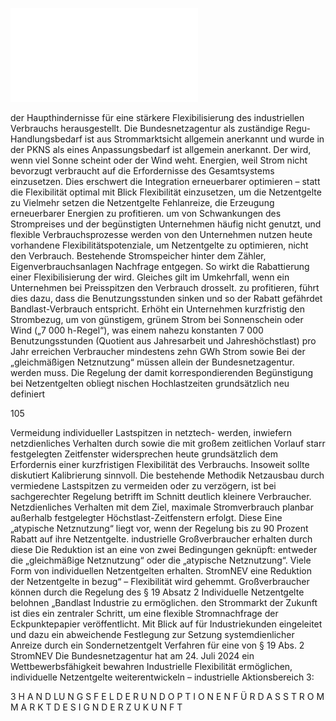 ![./pages/page107.pdf](../assets/./pages/page107.pdf)




der Haupthindernisse für eine stärkere Flexibilisierung des industriellen Verbrauchs herausgestellt. Die Bundesnetzagentur als zuständige Regu-
Handlungsbedarf ist aus Strommarktsicht allgemein anerkannt und wurde in der PKNS als eines
Anpassungsbedarf ist allgemein anerkannt. Der
wird, wenn viel Sonne scheint oder der Wind weht.
Energien, weil Strom nicht bevorzugt verbraucht
auf die Erfordernisse des Gesamtsystems einzusetzen. Dies erschwert die Integration erneuerbarer
optimieren – statt die Flexibilität optimal mit Blick
Flexibilität einzusetzen, um die Netzentgelte zu
Vielmehr setzen die Netzentgelte Fehlanreize, die
Erzeugung erneuerbarer Energien zu profitieren.
um von Schwankungen des Strompreises und der
begünstigten Unternehmen häufig nicht genutzt,
und flexible Verbrauchsprozesse werden von den
Unternehmen nutzen heute vorhandene Flexibilitätspotenziale, um Netzentgelte zu optimieren, nicht den Verbrauch. Bestehende Stromspeicher hinter dem Zähler, Eigenverbrauchsanlagen
Nachfrage entgegen.
So wirkt die Rabattierung einer Flexibilisierung der
wird. Gleiches gilt im Umkehrfall, wenn ein Unternehmen bei Preisspitzen den Verbrauch drosselt.
zu profitieren, führt dies dazu, dass die Benutzungsstunden sinken und so der Rabatt gefährdet
Bandlast-Verbrauch entspricht. Erhöht ein Unternehmen kurzfristig den Strombezug, um von günstigem, grünem Strom bei Sonnenschein oder Wind
(„7 000 h-Regel“), was einem nahezu konstanten
7 000 Benutzungsstunden (Quotient aus Jahresarbeit und Jahreshöchstlast) pro Jahr erreichen
Verbraucher mindestens zehn GWh Strom sowie
Bei der „gleichmäßigen Netznutzung“ müssen
allein der Bundesnetzagentur.
werden muss. Die Regelung der damit korrespondierenden Begünstigung bei Netzentgelten obliegt
nischen Hochlastzeiten grundsätzlich neu definiert

105

Vermeidung individueller Lastspitzen in netztech-
werden, inwiefern netzdienliches Verhalten durch
sowie die mit großem zeitlichen Vorlauf starr festgelegten Zeitfenster widersprechen heute grundsätzlich dem Erfordernis einer kurzfristigen Flexibilität des Verbrauchs. Insoweit sollte diskutiert
Kalibrierung sinnvoll. Die bestehende Methodik
Netzausbau durch vermiedene Lastspitzen zu vermeiden oder zu verzögern, ist bei sachgerechter
Regelung betrifft im Schnitt deutlich kleinere Verbraucher. Netzdienliches Verhalten mit dem Ziel,
maximale Stromverbrauch planbar außerhalb festgelegter Höchstlast-Zeitfenstern erfolgt. Diese
Eine „atypische Netznutzung“ liegt vor, wenn der
Regelung bis zu 90 Prozent Rabatt auf ihre Netzentgelte.
industrielle Großverbraucher erhalten durch diese
Die Reduktion ist an eine von zwei Bedingungen geknüpft: entweder die „gleichmäßige Netznutzung“ oder die „atypische Netznutzung“. Viele
Form von individuellen Netzentgelten erhalten.
StromNEV eine Reduktion der Netzentgelte in
bezug“ – Flexibilität wird gehemmt. Großverbraucher können durch die Regelung des § 19 Absatz 2
Individuelle Netzentgelte belohnen „Bandlast­
Industrie zu ermöglichen.
den Strommarkt der Zukunft ist dies ein zentraler Schritt, um eine flexible Stromnachfrage der
Eckpunktepapier veröffentlicht. Mit Blick auf
für Industriekunden eingeleitet und dazu ein
abweichende Festlegung zur Setzung systemdienlicher Anreize durch ein Sondernetzentgelt
Verfahren für eine von § 19 Abs. 2 StromNEV
Die Bundesnetzagentur hat am 24. Juli 2024 ein
Wettbewerbsfähigkeit bewahren
Industrielle Flexibilität ermöglichen, individuelle Netzentgelte weiterentwickeln – industrielle
Aktionsbereich 3:

3 H A N D LU N G S F E L D E R U N D O P T I O N E N F Ü R D A S S T R O M M A R K T D E S I G N D E R Z U K U N F T
